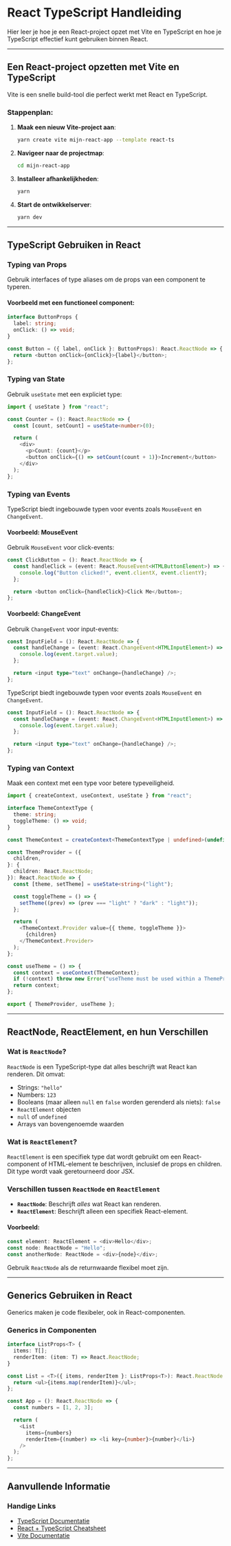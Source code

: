 # React TypeScript Handleiding

Hier leer je hoe je een React-project opzet met Vite en TypeScript en hoe je TypeScript effectief kunt gebruiken binnen React.

---

## Een React-project opzetten met Vite en TypeScript

Vite is een snelle build-tool die perfect werkt met React en TypeScript.

### Stappenplan:

1. **Maak een nieuw Vite-project aan**:

   ```bash
   yarn create vite mijn-react-app --template react-ts
   ```

2. **Navigeer naar de projectmap**:

   ```bash
   cd mijn-react-app
   ```

3. **Installeer afhankelijkheden**:

   ```bash
   yarn
   ```

4. **Start de ontwikkelserver**:
   ```bash
   yarn dev
   ```

---

## TypeScript Gebruiken in React

### Typing van Props

Gebruik interfaces of type aliases om de props van een component te typeren.

#### Voorbeeld met een functioneel component:

```typescript
interface ButtonProps {
  label: string;
  onClick: () => void;
}

const Button = ({ label, onClick }: ButtonProps): React.ReactNode => {
  return <button onClick={onClick}>{label}</button>;
};
```

### Typing van State

Gebruik `useState` met een expliciet type:

```typescript
import { useState } from "react";

const Counter = (): React.ReactNode => {
  const [count, setCount] = useState<number>(0);

  return (
    <div>
      <p>Count: {count}</p>
      <button onClick={() => setCount(count + 1)}>Increment</button>
    </div>
  );
};
```

### Typing van Events

TypeScript biedt ingebouwde typen voor events zoals `MouseEvent` en `ChangeEvent`.

#### Voorbeeld: MouseEvent

Gebruik `MouseEvent` voor click-events:

```typescript
const ClickButton = (): React.ReactNode => {
  const handleClick = (event: React.MouseEvent<HTMLButtonElement>) => {
    console.log("Button clicked!", event.clientX, event.clientY);
  };

  return <button onClick={handleClick}>Click Me</button>;
};
```

#### Voorbeeld: ChangeEvent

Gebruik `ChangeEvent` voor input-events:

```typescript
const InputField = (): React.ReactNode => {
  const handleChange = (event: React.ChangeEvent<HTMLInputElement>) => {
    console.log(event.target.value);
  };

  return <input type="text" onChange={handleChange} />;
};
```

TypeScript biedt ingebouwde typen voor events zoals `MouseEvent` en `ChangeEvent`.

```typescript
const InputField = (): React.ReactNode => {
  const handleChange = (event: React.ChangeEvent<HTMLInputElement>) => {
    console.log(event.target.value);
  };

  return <input type="text" onChange={handleChange} />;
};
```

### Typing van Context

Maak een context met een type voor betere typeveiligheid.

```typescript
import { createContext, useContext, useState } from "react";

interface ThemeContextType {
  theme: string;
  toggleTheme: () => void;
}

const ThemeContext = createContext<ThemeContextType | undefined>(undefined);

const ThemeProvider = ({
  children,
}: {
  children: React.ReactNode;
}): React.ReactNode => {
  const [theme, setTheme] = useState<string>("light");

  const toggleTheme = () => {
    setTheme((prev) => (prev === "light" ? "dark" : "light"));
  };

  return (
    <ThemeContext.Provider value={{ theme, toggleTheme }}>
      {children}
    </ThemeContext.Provider>
  );
};

const useTheme = () => {
  const context = useContext(ThemeContext);
  if (!context) throw new Error("useTheme must be used within a ThemeProvider");
  return context;
};

export { ThemeProvider, useTheme };
```

---

## ReactNode, ReactElement, en hun Verschillen

### Wat is `ReactNode`?

`ReactNode` is een TypeScript-type dat alles beschrijft wat React kan renderen. Dit omvat:

- Strings: `"hello"`
- Numbers: `123`
- Booleans (maar alleen `null` en `false` worden gerenderd als niets): `false`
- `ReactElement` objecten
- `null` of `undefined`
- Arrays van bovengenoemde waarden

### Wat is `ReactElement`?

`ReactElement` is een specifiek type dat wordt gebruikt om een React-component of HTML-element te beschrijven, inclusief de props en children. Dit type wordt vaak geretourneerd door JSX.

### Verschillen tussen `ReactNode` en `ReactElement`

- **`ReactNode`**: Beschrijft _alles_ wat React kan renderen.
- **`ReactElement`**: Beschrijft alleen een specifiek React-element.

#### Voorbeeld:

```typescript
const element: ReactElement = <div>Hello</div>;
const node: ReactNode = "Hello";
const anotherNode: ReactNode = <div>{node}</div>;
```

Gebruik `ReactNode` als de returnwaarde flexibel moet zijn.

---

## Generics Gebruiken in React

Generics maken je code flexibeler, ook in React-componenten.

### Generics in Componenten

```typescript
interface ListProps<T> {
  items: T[];
  renderItem: (item: T) => React.ReactNode;
}

const List = <T>({ items, renderItem }: ListProps<T>): React.ReactNode => {
  return <ul>{items.map(renderItem)}</ul>;
};

const App = (): React.ReactNode => {
  const numbers = [1, 2, 3];

  return (
    <List
      items={numbers}
      renderItem={(number) => <li key={number}>{number}</li>}
    />
  );
};
```

---

## Aanvullende Informatie

### Handige Links

- [TypeScript Documentatie](https://www.typescriptlang.org/docs/)
- [React + TypeScript Cheatsheet](https://react-typescript-cheatsheet.netlify.app/)
- [Vite Documentatie](https://vitejs.dev/guide/)
